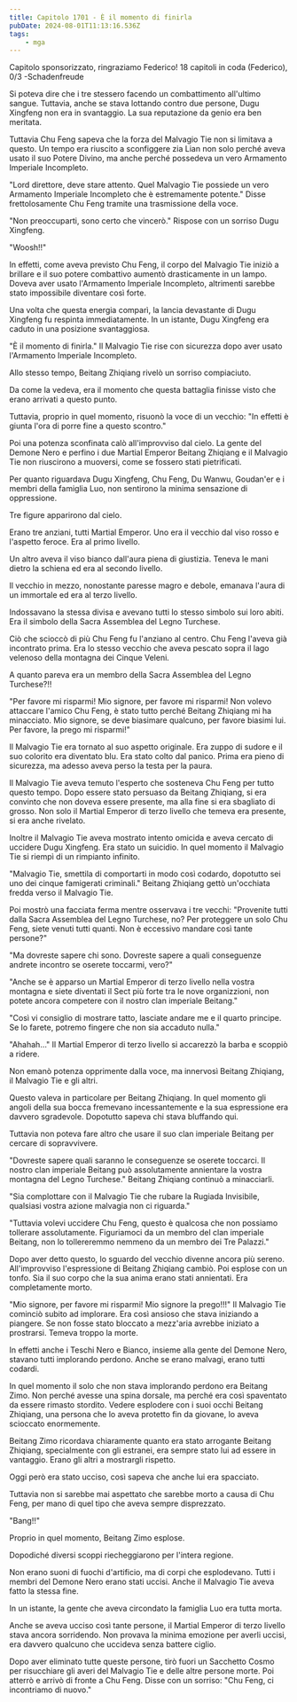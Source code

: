 ```yaml
---
title: Capitolo 1701 - È il momento di finirla
pubDate: 2024-08-01T11:13:16.536Z
tags:
    - mga
---
```



Capitolo sponsorizzato, ringraziamo Federico!
18 capitoli in coda (Federico), 0/3
-Schadenfreude


Si poteva dire che i tre stessero facendo un combattimento all'ultimo sangue. Tuttavia, anche se stava lottando contro due persone, Dugu Xingfeng non era in svantaggio. La sua reputazione da genio era ben meritata.


Tuttavia Chu Feng sapeva che la forza del Malvagio Tie non si limitava a questo. Un tempo era riuscito a sconfiggere zia Lian non solo perché aveva usato il suo Potere Divino, ma anche perché possedeva un vero Armamento Imperiale Incompleto.


"Lord direttore, deve stare attento. Quel Malvagio Tie possiede un vero Armamento Imperiale Incompleto che è estremamente potente." Disse frettolosamente Chu Feng tramite una trasmissione della voce.


"Non preoccuparti, sono certo che vincerò." Rispose con un sorriso Dugu Xingfeng.


"Woosh!!"


In effetti, come aveva previsto Chu Feng, il corpo del Malvagio Tie iniziò a brillare e il suo potere combattivo aumentò drasticamente in un lampo. Doveva aver usato l'Armamento Imperiale Incompleto, altrimenti sarebbe stato impossibile diventare così forte.


Una volta che questa energia comparì, la lancia devastante di Dugu Xingfeng fu respinta immediatamente. In un istante, Dugu Xingfeng era caduto in una posizione svantaggiosa.


"È il momento di finirla." Il Malvagio Tie rise con sicurezza dopo aver usato l'Armamento Imperiale Incompleto.


Allo stesso tempo, Beitang Zhiqiang rivelò un sorriso compiaciuto.


Da come la vedeva, era il momento che questa battaglia finisse visto che erano arrivati a questo punto.


Tuttavia, proprio in quel momento, risuonò la voce di un vecchio: "In effetti è giunta l'ora di porre fine a questo scontro."


Poi una potenza sconfinata calò all'improvviso dal cielo. La gente del Demone Nero e perfino i due Martial Emperor Beitang Zhiqiang e il Malvagio Tie non riuscirono a muoversi, come se fossero stati pietrificati.


Per quanto riguardava Dugu Xingfeng, Chu Feng, Du Wanwu, Goudan'er e i membri della famiglia Luo, non sentirono la minima sensazione di oppressione.


Tre figure apparirono dal cielo.


Erano tre anziani, tutti Martial Emperor. Uno era il vecchio dal viso rosso e l'aspetto feroce. Era al primo livello.


Un altro aveva il viso bianco dall'aura piena di giustizia. Teneva le mani dietro la schiena ed era al secondo livello.


Il vecchio in mezzo, nonostante paresse magro e debole, emanava l'aura di un immortale ed era al terzo livello.


Indossavano la stessa divisa e avevano tutti lo stesso simbolo sui loro abiti. Era il simbolo della Sacra Assemblea del Legno Turchese.


Ciò che scioccò di più Chu Feng fu l'anziano al centro. Chu Feng l'aveva già incontrato prima. Era lo stesso vecchio che aveva pescato sopra il lago velenoso della montagna dei Cinque Veleni.


A quanto pareva era un membro della Sacra Assemblea del Legno Turchese?!!


"Per favore mi risparmi! Mio signore, per favore mi risparmi! Non volevo attaccare l'amico Chu Feng, è stato tutto perché Beitang Zhiqiang mi ha minacciato. Mio signore, se deve biasimare qualcuno, per favore biasimi lui. Per favore, la prego mi risparmi!"


Il Malvagio Tie era tornato al suo aspetto originale. Era zuppo di sudore e il suo colorito era diventato blu. Era stato colto dal panico. Prima era pieno di sicurezza, ma adesso aveva perso la testa per la paura.


Il Malvagio Tie aveva temuto l'esperto che sosteneva Chu Feng per tutto questo tempo. Dopo essere stato persuaso da Beitang Zhiqiang, si era convinto che non doveva essere presente, ma alla fine si era sbagliato di grosso. Non solo il Martial Emperor di terzo livello che temeva era presente, si era anche rivelato.


Inoltre il Malvagio Tie aveva mostrato intento omicida e aveva cercato di uccidere Dugu Xingfeng. Era stato un suicidio. In quel momento il Malvagio Tie si riempì di un rimpianto infinito.


"Malvagio Tie, smettila di comportarti in modo così codardo, dopotutto sei uno dei cinque famigerati criminali." Beitang Zhiqiang gettò un'occhiata fredda verso il Malvagio Tie.


Poi mostrò una facciata ferma mentre osservava i tre vecchi: "Provenite tutti dalla Sacra Assemblea del Legno Turchese, no? Per proteggere un solo Chu Feng, siete venuti tutti quanti. Non è eccessivo mandare così tante persone?"


"Ma dovreste sapere chi sono. Dovreste sapere a quali conseguenze andrete incontro se oserete toccarmi, vero?"


"Anche se è apparso un Martial Emperor di terzo livello nella vostra montagna e siete diventati il Sect più forte tra le nove organizzioni, non potete ancora competere con il nostro clan imperiale Beitang."


"Così vi consiglio di mostrare tatto, lasciate andare me e il quarto principe. Se lo farete, potremo fingere che non sia accaduto nulla."


"Ahahah..." Il Martial Emperor di terzo livello si accarezzò la barba e scoppiò a ridere.


Non emanò potenza opprimente dalla voce, ma innervosì Beitang Zhiqiang, il Malvagio Tie e gli altri.


Questo valeva in particolare per Beitang Zhiqiang. In quel momento gli angoli della sua bocca fremevano incessantemente e la sua espressione era davvero sgradevole. Dopotutto sapeva chi stava bluffando qui.


Tuttavia non poteva fare altro che usare il suo clan imperiale Beitang per cercare di sopravvivere.


"Dovreste sapere quali saranno le conseguenze se oserete toccarci. Il nostro clan imperiale Beitang può assolutamente annientare la vostra montagna del Legno Turchese." Beitang Zhiqiang continuò a minacciarli.


"Sia complottare con il Malvagio Tie che rubare la Rugiada Invisibile, qualsiasi vostra azione malvagia non ci riguarda."


"Tuttavia volevi uccidere Chu Feng, questo è qualcosa che non possiamo tollerare assolutamente. Figuriamoci da un membro del clan imperiale Beitang, non lo tollereremmo nemmeno da un membro dei Tre Palazzi."


Dopo aver detto questo, lo sguardo del vecchio divenne ancora più sereno. All'improvviso l'espressione di Beitang Zhiqiang cambiò. Poi esplose con un tonfo. Sia il suo corpo che la sua anima erano stati annientati. Era completamente morto.


"Mio signore, per favore mi risparmi! Mio signore la prego!!!" Il Malvagio Tie cominciò subito ad implorare. Era così ansioso che stava iniziando a piangere. Se non fosse stato bloccato a mezz'aria avrebbe iniziato a prostrarsi. Temeva troppo la morte.


In effetti anche i Teschi Nero e Bianco, insieme alla gente del Demone Nero, stavano tutti implorando perdono. Anche se erano malvagi, erano tutti codardi.


In quel momento il solo che non stava implorando perdono era Beitang Zimo. Non perché avesse una spina dorsale, ma perché era così spaventato da essere rimasto stordito. Vedere esplodere con i suoi occhi Beitang Zhiqiang, una persona che lo aveva protetto fin da giovane, lo aveva scioccato enormemente.


Beitang Zimo ricordava chiaramente quanto era stato arrogante Beitang Zhiqiang, specialmente con gli estranei, era sempre stato lui ad essere in vantaggio. Erano gli altri a mostrargli rispetto.


Oggi però era stato ucciso, così sapeva che anche lui era spacciato.


Tuttavia non si sarebbe mai aspettato che sarebbe morto a causa di Chu Feng, per mano di quel tipo che aveva sempre disprezzato.


"Bang!!"


Proprio in quel momento, Beitang Zimo esplose.


Dopodiché diversi scoppi riecheggiarono per l'intera regione.


Non erano suoni di fuochi d'artificio, ma di corpi che esplodevano. Tutti i membri del Demone Nero erano stati uccisi. Anche il Malvagio Tie aveva fatto la stessa fine.


In un istante, la gente che aveva circondato la famiglia Luo era tutta morta.


Anche se aveva ucciso così tante persone, il Martial Emperor di terzo livello stava ancora sorridendo. Non provava la minima emozione per averli uccisi, era davvero qualcuno che uccideva senza battere ciglio.


Dopo aver eliminato tutte queste persone, tirò fuori un Sacchetto Cosmo per risucchiare gli averi del Malvagio Tie e delle altre persone morte. Poi atterrò e arrivò di fronte a Chu Feng. Disse con un sorriso: "Chu Feng, ci incontriamo di nuovo."



